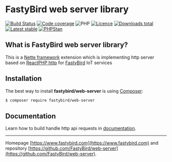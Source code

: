 # FastyBird web server library

[![Build Status](https://badgen.net/github/checks/FastyBird/web-server/master?cache=300&style=flast-square)](https://github.com/FastyBird/web-server/actions)
[![Code coverage](https://badgen.net/coveralls/c/github/FastyBird/web-server?cache=300&style=flast-square)](https://coveralls.io/r/FastyBird/web-server)
![PHP](https://badgen.net/packagist/php/FastyBird/web-server?cache=300&style=flast-square)
[![Licence](https://badgen.net/packagist/license/FastyBird/web-server?cache=300&style=flast-square)](https://github.com/FastyBird/web-server/blob/master/LICENSE.md)
[![Downloads total](https://badgen.net/packagist/dt/FastyBird/web-server?cache=300&style=flast-square)](https://packagist.org/packages/FastyBird/web-server)
[![Latest stable](https://badgen.net/packagist/v/FastyBird/web-server/latest?cache=300&style=flast-square)](https://packagist.org/packages/FastyBird/web-server)
[![PHPStan](https://img.shields.io/badge/PHPStan-enabled-brightgreen.svg?style=flat-square)](https://github.com/phpstan/phpstan)

## What is FastyBird web server library?

This is a [Nette framework](https://nette.org) extension which is implementing http server based on [ReactPHP http](https://github.com/reactphp/http) for [FastyBird](https://www.fastybird.com) IoT services

## Installation

The best way to install **fastybird/web-server** is using [Composer](http://getcomposer.org/):

```sh
$ composer require fastybird/web-server
```

## Documentation

Learn how to build handle http api requests in [documentation](https://github.com/FastyBird/web-server/blob/master/docs/en/index.md).

***
Homepage [https://www.fastybird.com](https://www.fastybird.com) and repository [https://github.com/FastyBird/web-server](https://github.com/FastyBird/web-server).
